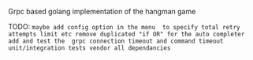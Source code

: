 Grpc based golang implementation of the hangman game


TODO:
	```
	maybe add config option in the menu  to specify total retry attempts limit etc
	remove duplicated "if OR" for the auto completer
	add and test the  grpc connection timeout and command timeout
	unit/integration tests
	vendor all dependancies
	```
